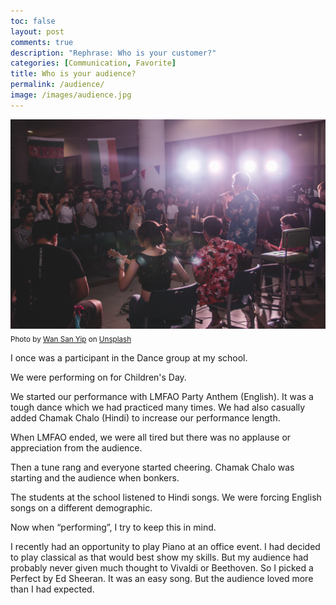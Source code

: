 ```yaml
---
toc: false
layout: post
comments: true
description: "Rephrase: Who is your customer?"
categories: [Communication, Favorite]
title: Who is your audience?
permalink: /audience/
image: /images/audience.jpg
---
```

![](/images/audience.jpg)
<sub>Photo by <a href="https://unsplash.com/@wansan_99?utm_source=unsplash&amp;utm_medium=referral&amp;utm_content=creditCopyText">Wan San Yip</a> on <a href="https://unsplash.com/s/photos/performance?utm_source=unsplash&amp;utm_medium=referral&amp;utm_content=creditCopyText">Unsplash</a></sub>

I once was a participant in the Dance group at my school.

We were performing on for Children's Day.

We started our performance with LMFAO Party Anthem (English). It was a tough dance which we had practiced many times. We had also casually added Chamak Chalo (Hindi) to increase our performance length.

When LMFAO ended, we were all tired but there was no applause or appreciation from the audience.

Then a tune rang and everyone started cheering. Chamak Chalo was starting and the audience when bonkers.

The students at the school listened to Hindi songs. We were forcing English songs on a different demographic.

Now when “performing”, I try to keep this in mind.

I recently had an opportunity to play Piano at an office event. I had decided to play classical as that would best show my skills. But my audience had probably never given much thought to Vivaldi or Beethoven. So I picked a Perfect by Ed Sheeran. It was an easy song. But the audience loved more than I had expected.

